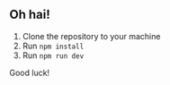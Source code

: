 ## Oh hai!

1. Clone the repository to your machine
2. Run `npm install`
3. Run `npm run dev`

Good luck!
